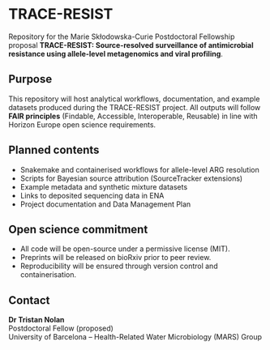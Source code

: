 # TRACE-RESIST
Repository for the Marie Skłodowska-Curie Postdoctoral Fellowship proposal **TRACE-RESIST: Source-resolved surveillance of antimicrobial resistance using allele-level metagenomics and viral profiling**.

## Purpose
This repository will host analytical workflows, documentation, and example datasets produced during the TRACE-RESIST project. All outputs will follow **FAIR principles** (Findable, Accessible, Interoperable, Reusable) in line with Horizon Europe open science requirements.  

## Planned contents
- Snakemake and containerised workflows for allele-level ARG resolution  
- Scripts for Bayesian source attribution (SourceTracker extensions)  
- Example metadata and synthetic mixture datasets  
- Links to deposited sequencing data in ENA  
- Project documentation and Data Management Plan  

## Open science commitment
- All code will be open-source under a permissive license (MIT).  
- Preprints will be released on bioRxiv prior to peer review.  
- Reproducibility will be ensured through version control and containerisation.  

## Contact
**Dr Tristan Nolan**  
Postdoctoral Fellow (proposed)  
University of Barcelona – Health-Related Water Microbiology (MARS) Group  

